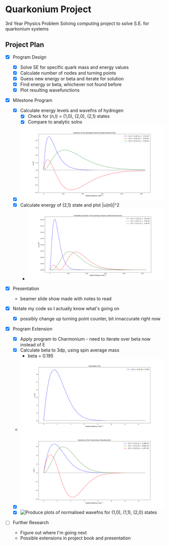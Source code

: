 # Quarkonium Project

3rd Year Physics Problem Solving computing project to solve S.E. for quarkonium systems

## Project Plan

- [x] Program Design
    - [x] Solve SE for specific quark mass and energy values
    - [x] Calculate number of nodes and turning points
    - [x] Guess new energy or beta and iterate for solution
    - [x] Find energy or beta, whichever not found before
    - [x] Plot resulting wavefunctions

- [x] Milestone Program
    - [x] Calculate energy levels and wavefns of hydrogen
        - [x] Check for (n,l) = (1,0), (2,0), (2,1) states
        - [x] Compare to analytic solns
    - [x] ![My solution](/images/Hydro.png "My solution")
    - [x] Calculate energy of (2,1) state and plot |u(nl)|^2
        - ![Plot](/images/probs.png "Energies on plot as well")

- [x] Presentation
    - beamer slide show made with notes to read

- [x] Notate my code so I actually know what's going on
    - [x] possibly change up turning point counter, bit innaccurate right now

- [x] Program Extension
    - [x] Apply program to Charmonium - need to iterate over beta now instead of E
    - [x] Calculate beta to 3dp, using spin average mass
        - beta = 0.195
    - ![Plot for beta](/images/beta.png)
    - [x] ![Predict energy for (1,1) and (2,0)](/images/Charmonium.png)
    - [x] ![Produce plots of normalised wavefns for (1,0), (1,1), (2,0) states](/images/charmpdf.ong)

- [ ] Further Research
    - Figure out where I'm going next
    - Possible extensions in project book and presentation

